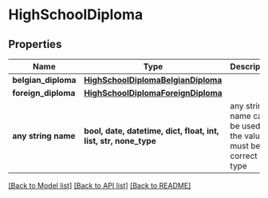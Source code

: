 # HighSchoolDiploma


## Properties
Name | Type | Description | Notes
------------ | ------------- | ------------- | -------------
**belgian_diploma** | [**HighSchoolDiplomaBelgianDiploma**](HighSchoolDiplomaBelgianDiploma.md) |  | [optional] 
**foreign_diploma** | [**HighSchoolDiplomaForeignDiploma**](HighSchoolDiplomaForeignDiploma.md) |  | [optional] 
**any string name** | **bool, date, datetime, dict, float, int, list, str, none_type** | any string name can be used but the value must be the correct type | [optional]

[[Back to Model list]](../README.md#documentation-for-models) [[Back to API list]](../README.md#documentation-for-api-endpoints) [[Back to README]](../README.md)


